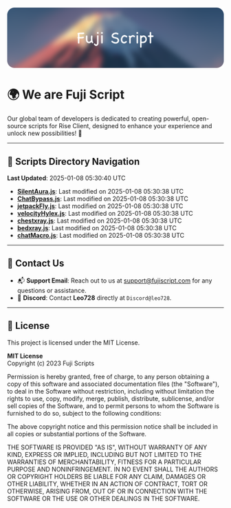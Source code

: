 ![Banner](.github/b.webp)

# 🌍 **We are Fuji Script**

Our global team of developers is dedicated to creating powerful, open-source scripts for Rise Client, designed to enhance your experience and unlock new possibilities! 🌟

---
<!-- SCRIPTS_NAVIGATION_START -->
## 📂 **Scripts Directory Navigation**

**Last Updated**: 2025-01-08 05:30:40 UTC

- **[SilentAura.js](scripts/SilentAura.js)**: Last modified on 2025-01-08 05:30:38 UTC
- **[ChatBypass.js](scripts/ChatBypass.js)**: Last modified on 2025-01-08 05:30:38 UTC
- **[jetpackFly.js](scripts/jetpackFly.js)**: Last modified on 2025-01-08 05:30:38 UTC
- **[velocityHylex.js](scripts/velocityHylex.js)**: Last modified on 2025-01-08 05:30:38 UTC
- **[chestxray.js](scripts/chestxray.js)**: Last modified on 2025-01-08 05:30:38 UTC
- **[bedxray.js](scripts/bedxray.js)**: Last modified on 2025-01-08 05:30:38 UTC
- **[chatMacro.js](scripts/chatMacro.js)**: Last modified on 2025-01-08 05:30:38 UTC

<!-- SCRIPTS_NAVIGATION_END -->

---

## 💬 **Contact Us**  
- 📬 **Support Email**: Reach out to us at [support@fujiscript.com](mailto:support@fujiscript.com) for any questions or assistance.  
- 💬 **Discord**: Contact **Leo728** directly at `Discord@leo728`.

---

## 📜 **License**

This project is licensed under the MIT License.  

**MIT License**  
Copyright (c) 2023 Fuji Scripts  

Permission is hereby granted, free of charge, to any person obtaining a copy of this software and associated documentation files (the "Software"), to deal in the Software without restriction, including without limitation the rights to use, copy, modify, merge, publish, distribute, sublicense, and/or sell copies of the Software, and to permit persons to whom the Software is furnished to do so, subject to the following conditions:  

The above copyright notice and this permission notice shall be included in all copies or substantial portions of the Software.  

THE SOFTWARE IS PROVIDED "AS IS", WITHOUT WARRANTY OF ANY KIND, EXPRESS OR IMPLIED, INCLUDING BUT NOT LIMITED TO THE WARRANTIES OF MERCHANTABILITY, FITNESS FOR A PARTICULAR PURPOSE AND NONINFRINGEMENT. IN NO EVENT SHALL THE AUTHORS OR COPYRIGHT HOLDERS BE LIABLE FOR ANY CLAIM, DAMAGES OR OTHER LIABILITY, WHETHER IN AN ACTION OF CONTRACT, TORT OR OTHERWISE, ARISING FROM, OUT OF OR IN CONNECTION WITH THE SOFTWARE OR THE USE OR OTHER DEALINGS IN THE SOFTWARE.  

